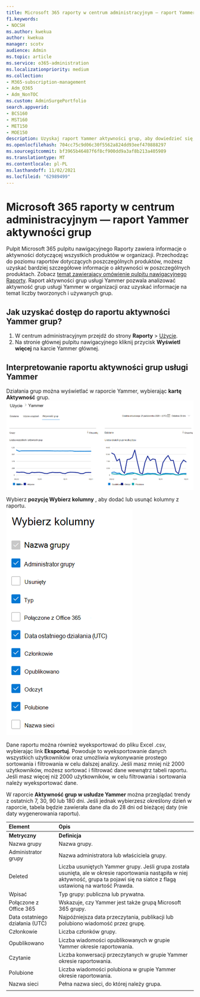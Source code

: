 ```yaml
---
title: Microsoft 365 raporty w centrum administracyjnym — raport Yammer aktywności grup
f1.keywords:
- NOCSH
ms.author: kwekua
author: kwekua
manager: scotv
audience: Admin
ms.topic: article
ms.service: o365-administration
ms.localizationpriority: medium
ms.collection:
- M365-subscription-management
- Adm_O365
- Adm_NonTOC
ms.custom: AdminSurgePortfolio
search.appverid:
- BCS160
- MST160
- MET150
- MOE150
description: Uzyskaj raport Yammer aktywności grup, aby dowiedzieć się, ile Yammer jest tworzona i używana w organizacji, oraz o ich aktywności.
ms.openlocfilehash: 704cc75c9d06c30f5562a824dd93eef470888297
ms.sourcegitcommit: bf3965b46487f6f8cf900dd9a3af8b213a405989
ms.translationtype: MT
ms.contentlocale: pl-PL
ms.lasthandoff: 11/02/2021
ms.locfileid: "62989499"
---
```

# <a name="microsoft-365-reports-in-the-admin-center---yammer-groups-activity-report"></a>Microsoft 365 raporty w centrum administracyjnym — raport Yammer aktywności grup

Pulpit Microsoft 365 pulpitu nawigacyjnego Raporty zawiera informacje o aktywności dotyczącej wszystkich produktów w organizacji. Przechodząc do poziomu raportów dotyczących poszczególnych produktów, możesz uzyskać bardziej szczegółowe informacje o aktywności w poszczególnych produktach. Zobacz [temat zawierający omówienie pulpitu nawigacyjnego Raporty](activity-reports.md). Raport aktywności grup usługi Yammer pozwala analizować aktywność grup usługi Yammer w organizacji oraz uzyskać informacje na temat liczby tworzonych i używanych grup.
 
## <a name="how-do-i-get-to-the-yammer-groups-activity-report"></a>Jak uzyskać dostęp do raportu aktywności Yammer grup?

1. W centrum administracyjnym przejdź do strony **Raporty** \> <a href="https://go.microsoft.com/fwlink/p/?linkid=2074756" target="_blank">Użycie</a>. 
2. Na stronie głównej pulpitu nawigacyjnego kliknij przycisk **Wyświetl więcej** na karcie Yammer głównej.
  
## <a name="interpret-the-yammer-groups-activity-report"></a>Interpretowanie raportu aktywności grup usługi Yammer

Działania grup można wyświetlać w raporcie Yammer, wybierając **kartę Aktywność** grup.<br/>![Microsoft 365 raporty — raport aktywności grup Yammer Microsoft.](../../media/3afdafe5-9269-402e-8264-c7695ceb227d.png)

Wybierz **pozycję Wybierz kolumny** , aby dodać lub usunąć kolumny z raportu.  <br/> ![Yammer aktywności grup — wybieranie kolumn.](../../media/54744932-34fe-48c3-9779-1d10c3f05be1.png)

Dane raportu można również wyeksportować do pliku Excel .csv, wybierając link **Eksportuj**. Powoduje to wyeksportowanie danych wszystkich użytkowników oraz umożliwia wykonywanie prostego sortowania i filtrowania w celu dalszej analizy. Jeśli masz mniej niż 2000 użytkowników, możesz sortować i filtrować dane wewnątrz tabeli raportu. Jeśli masz więcej niż 2000 użytkowników, w celu filtrowania i sortowania należy wyeksportować dane. 

W raporcie **Aktywność grup w usłudze Yammer** można przeglądać trendy z ostatnich 7, 30, 90 lub 180 dni. Jeśli jednak wybierzesz określony dzień w raporcie, tabela będzie zawierała dane dla do 28 dni od bieżącej daty (nie daty wygenerowania raportu).
  
|Element|Opis|
|:-----|:-----|
|**Metryczny**|**Definicja**|
|Nazwa grupy  <br/> |Nazwa grupy. <br/> |
|Administrator grupy  <br/> |Nazwa administratora lub właściciela grupy.  <br/> |
|Deleted  <br/> |Liczba usuniętych Yammer grupy. Jeśli grupa została usunięta, ale w okresie raportowania nastąpiła w niej aktywność, grupa ta pojawi się na siatce z flagą ustawioną na wartość Prawda.  <br/> |
|Wpisać  <br/> |Typ grupy: publiczna lub prywatna. <br/> |
|Połączone z Office 365  <br/> |Wskazuje, czy Yammer jest także grupą Microsoft 365 grupy. <br/> |
|Data ostatniego działania (UTC)  <br/> | Najpóźniejsza data przeczytania, publikacji lub polubiono wiadomość przez grupę.  <br/> |
|Członkowie  <br/> | Liczba członków grupy.  <br/> |
|Opublikowano  <br/> |Liczba wiadomości opublikowanych w grupie Yammer okresie raportowania. <br/>|
|Czytanie  <br/> |Liczba konwersacji przeczytanych w grupie Yammer okresie raportowania.  <br/> |
|Polubione  <br/> |Liczba wiadomości polubiona w grupie Yammer okresie raportowania. <br/>|
|Nazwa sieci  <br/> |Pełna nazwa sieci, do której należy grupa. |
|||